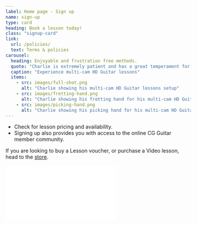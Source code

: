 ```yaml
---
label: Home page - Sign up
name: sign-up
type: card
heading: Book a lesson today!
class: "signup-card"
link:
  url: /policies/
  text: Terms & policies
carousel:
  heading: Enjoyable and frustration free methods.
  quote: "Charlie is extremely patient and has a great temperament for teaching, offering so much energy and enthusiasm to each lesson."
  caption: "Experience multi-cam HD Guitar lessons"
  items:
    - src: images/full-shot.png
      alt: "Charlie showing his multi-cam HD Guitar lessons setup"
    - src: images/fretting-hand.png
      alt: "Charlie showing his fretting hand for his multi-cam HD Guitar lessons setup"
    - src: images/picking-hand.png
      alt: "Charlie showing his picking hand for his multi-cam HD Guitar lessons setup"
---
```


- Check for lesson pricing and availability.
- Signing up also provides you with access to the online CG Guitar member community.

If you are looking to buy a Lesson voucher, or purchase a Video lesson, head to the [store](/store/).

<div class="flex flex-cl">

<div class="iframe-container embed">
<iframe src="/book-a-lesson/" class="iframe" scrolling="auto" frameborder="0"></iframe>
</div>
</div>
